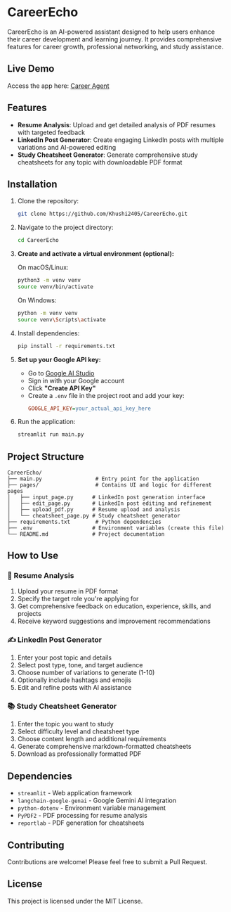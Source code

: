 # CareerEcho

CareerEcho is an AI-powered assistant designed to help users enhance their career development and learning journey. It provides comprehensive features for career growth, professional networking, and study assistance.

## Live Demo
Access the app here: [Career Agent](https://career-echo.streamlit.app/)

## Features
- **Resume Analysis**: Upload and get detailed analysis of PDF resumes with targeted feedback
- **LinkedIn Post Generator**: Create engaging LinkedIn posts with multiple variations and AI-powered editing
- **Study Cheatsheet Generator**: Generate comprehensive study cheatsheets for any topic with downloadable PDF format

## Installation
1. Clone the repository:
   ```sh
   git clone https://github.com/Khushi2405/CareerEcho.git
   ```
2. Navigate to the project directory:
   ```sh
   cd CareerEcho
   ```
3. **Create and activate a virtual environment (optional):**

    On macOS/Linux:
    ```bash
    python3 -m venv venv
    source venv/bin/activate
    ```
    On Windows:
    ```bash
    python -m venv venv
    source venv\Scripts\activate
    ```

4. Install dependencies:
   ```sh
   pip install -r requirements.txt
   ```
5. **Set up your Google API key:**
    - Go to [Google AI Studio](https://makersuite.google.com/app/apikey)  
    - Sign in with your Google account  
    - Click **"Create API Key"**  
    - Create a `.env` file in the project root and add your key:
      ```ini
      GOOGLE_API_KEY=your_actual_api_key_here
      ```
6. Run the application:
    ```bash
    streamlit run main.py
    ```

## Project Structure
```
CareerEcho/
├── main.py                 # Entry point for the application
├── pages/                  # Contains UI and logic for different pages
│   ├── input_page.py      # LinkedIn post generation interface
│   ├── edit_page.py       # LinkedIn post editing and refinement
│   ├── upload_pdf.py      # Resume upload and analysis
│   └── cheatsheet_page.py # Study cheatsheet generator
├── requirements.txt        # Python dependencies
├── .env                   # Environment variables (create this file)
└── README.md              # Project documentation
```

## How to Use

### 📄 Resume Analysis
1. Upload your resume in PDF format
2. Specify the target role you're applying for
3. Get comprehensive feedback on education, experience, skills, and projects
4. Receive keyword suggestions and improvement recommendations

### ✍️ LinkedIn Post Generator
1. Enter your post topic and details
2. Select post type, tone, and target audience
3. Choose number of variations to generate (1-10)
4. Optionally include hashtags and emojis
5. Edit and refine posts with AI assistance

### 📚 Study Cheatsheet Generator
1. Enter the topic you want to study
2. Select difficulty level and cheatsheet type
3. Choose content length and additional requirements
4. Generate comprehensive markdown-formatted cheatsheets
5. Download as professionally formatted PDF

## Dependencies
- `streamlit` - Web application framework
- `langchain-google-genai` - Google Gemini AI integration
- `python-dotenv` - Environment variable management
- `PyPDF2` - PDF processing for resume analysis
- `reportlab` - PDF generation for cheatsheets

## Contributing
Contributions are welcome! Please feel free to submit a Pull Request.

## License
This project is licensed under the MIT License.